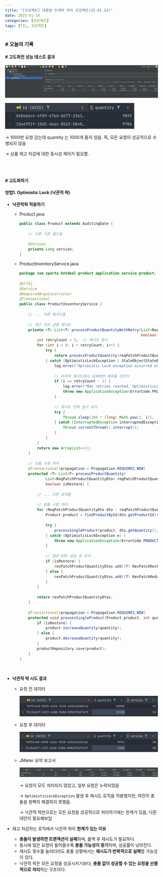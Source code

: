 ```yaml
---
title: "[프로젝트] 대용량 트래픽 처리 프로젝트(25.01.14)"
date: 2025-01-14
categories: [프로젝트]
tags: [TIL, 프로젝트]
---
```



### # 오늘의 기록

#### # 고도화전 성능 테스트 결과
    
![pre_testResult.png](/assets/img/til/finalProject/pre_testResult.png)

![pre_db.png](/assets/img/til/finalProject/pre_db.png)
    
→ 1000번 요청 갔는데 quantity 는 1000개 줄지 않음. 즉,  모든 요청이 성공적으로 수행되지 않음

→ 상품 재고 차감에 대한 동시성 제어가 필요함. 

<br /><br />

#### # 고도화하기
#### 방법1. Optimistic Lock (낙관적 락)
  - **낙관적락 적용하기**
      - Product.java
          
          ```java
          public class Product extends AuditingDate {
          
              // 다른 기존 필드들
          
              @Version
              private Long version;
          }
          ```
      - ProductInventoryService.java
  
        ```java
        package com.sparta.hotdeal.product.application.service.product;

        @Slf4j
        @Service
        @RequiredArgsConstructor
        @Transactional
        public class ProductInventoryService {

            // ... 다른 메서드들

            // 재고 처리 공통 메서드
            private <T> List<T> processProductQuantityWithRetry(List<ReqPatchProductQuantityDto> reqPatchProductQuantityDto,
                                                                boolean isRestore) {
                int retryCount = 5;  // 재시도 횟수
                for (int i = 0; i < retryCount; i++) {
                    try {
                        return processProductQuantity(reqPatchProductQuantityDto, isRestore);
                    } catch (OptimisticLockException | StaleObjectStateException e) {
                        log.error("Optimistic Lock exception occurred on attempt {}. Retrying...", i + 1);

                        // 마지막 재시도에서 실패하면 예외를 던진다
                        if (i == retryCount - 1) {
                            log.error("Max retries reached. OptimisticLockException on final attempt.");
                            throw new ApplicationException(ErrorCode.PRODUCT_CONCURRENT_MODIFICATION_EXCEPTION);
                        }

                        // 재시도 전에 잠시 대기
                        try {
                            Thread.sleep(200 * (long) Math.pow(2, i));  // 대기 시간을 조금 늘려 재시도
                        } catch (InterruptedException interruptedException) {
                            Thread.currentThread().interrupt();
                        }
                    }
                }
                return new ArrayList<>();
            }

            // 상품 수량 처리
            @Transactional(propagation = Propagation.REQUIRES_NEW)
            protected <T> List<T> processProductQuantity(
                    List<ReqPatchProductQuantityDto> reqPatchProductQuantityDto,
                    boolean isRestore) {

                // ....다른 로직들

                // 상품 수량 처리
                for (ReqPatchProductQuantityDto dto : reqPatchProductQuantityDto) {
                    Product product = findProductById(dto.getProductId(), products);

                    try {
                        processSingleProduct(product, dto.getQuantity(), isRestore);
                    } catch (OptimisticLockException e) {
                        throw new ApplicationException(ErrorCode.PRODUCT_CONCURRENT_MODIFICATION_EXCEPTION);
                    }

                    // 결과 DTO 생성 후 추가
                    if (isRestore) {
                        resPatchProductQuantityDtos.add((T) ResPatchRestoreProductQuantityDto.of(product.getId()));
                    } else {
                        resPatchProductQuantityDtos.add((T) ResPatchReduceProductQuantityDto.of(product.getId()));
                    }
                }

                return resPatchProductQuantityDtos;
            }

            @Transactional(propagation = Propagation.REQUIRES_NEW)
            protected void processSingleProduct(Product product, int quantity, boolean isRestore) {
                if (isRestore) {
                    product.increaseQuantity(quantity);
                } else {
                    product.decreaseQuantity(quantity);
                }
                productRepository.save(product);
            }
        }
        ```
  <br />
          
  - **낙관적 락 시도 결과**
      - 요청 전 데이터
          
          ![img](/assets/img/til/finalProject/optimisticLock_db_preReq.png)
          
      - 요청 후 데이터
          
          ![img](/assets/img/til/finalProject/optimisticLock_db_afterReq.png)
          
      - JMeter 요약 보고서
          
          ![낙관적락_jmeter_report.png](/assets/img/til/finalProject/낙관적락_jmeter_report.png)
          
      
        → 요청이 모두 처리되지 않았고, 일부 요청은 누락되었음
        
        → `OptimisticLockException` 발생 후 재시도 로직을 적용했지만, 여전히 충돌을 완벽히 해결하지 못했음.
        
        → 낙관적 락만으로는 모든 요청을 성공적으로 처리하기에는 한계가 있음, 다른 대안이 필요해보임
      
  - 재고 차감하는 로직에서 낙관적 락이 **한계가 있는 이유**
    - **충돌이 발생하면 트랜잭션이 실패**하며, 롤백 후 재시도가 필요하다.
    - 동시에 많은 요청이 들어올수록 **충돌 가능성이 증가**하며, 성공률이 낮아진다.
    - 재시도 횟수를 늘리더라도 충돌 상황에서는 **재시도가 반복적으로 실패**할 가능성이 있다.
    - 낙관적 락은 모든 요청을 성공시키기보다, **충돌 없이 성공할 수 있는 요청을 선별적으로 처리**하는 구조이다.


<br /><br />


